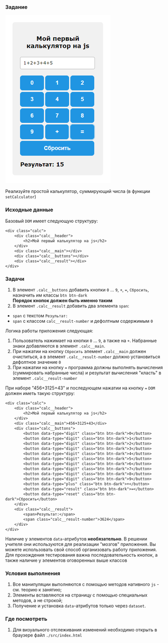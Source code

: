 ### Задание

![](./assets/calculator-example.png)

Реализуйте простой калькулятор, суммирующий числа (в функции `setCalculator`)

### Исходные данные

Базовый `DOM` имеет следующую структуру:

```
<div class="calc">
    <div class="calc__header">
        <h2>Мой первый калькулятор на js</h2>
    </div>
    <div class="calc__main"></div>
    <div class="calc__buttons"></div>
    <div class="calc__result"></div>
</div>
```

### Задачи

1. В элемент `.calc__buttons` добавить кнопки `0` ... `9`, `+`, `=`, `Сбросить`, назначить
   им классы `btn btn-dark`<br>
   **Порядок кнопок должен быть именно таким**
2. В элемент `.calc__result` добавить два элемента `span`:

- `span` с текстом `Результат: `
- `span` с классом `calc__result-number` и дефолтным содержимым `0`

Логика работы приложения следующая:

1. Пользователь нажимает на кнопки `0` ... `9`, а также на `+`. Набранные знаки
   добавляются в элемент `.calc__main`.
2. При нажатии на кнопку `Сбросить` элемент `.calc__main` должен очиститься, а в
   элемент `.calc__result-number` должно установиться дефолтное значение `0`
3. При нажатии на кнопку `=` программа должны выполнять вычисления (суммировать набранные
   числа) и результат вычисления "класть" в элемент `.calc__result-number`

При наборе "456+3125+43" и последующем нажатии на кнопку `=` `DOM` должен иметь такую
структуру:

```
<div class="calc">
    <div class="calc__header">
        <h2>Мой первый калькулятор на js</h2>
    </div>
    <div class="calc__main">456+3125+43</div>
    <div class="calc__buttons">
        <button data-type="digit" class="btn btn-dark">0</button>
        <button data-type="digit" class="btn btn-dark">1</button>
        <button data-type="digit" class="btn btn-dark">2</button>
        <button data-type="digit" class="btn btn-dark">3</button>
        <button data-type="digit" class="btn btn-dark">4</button>
        <button data-type="digit" class="btn btn-dark">5</button>
        <button data-type="digit" class="btn btn-dark">6</button>
        <button data-type="digit" class="btn btn-dark">7</button>
        <button data-type="digit" class="btn btn-dark">8</button>
        <button data-type="digit" class="btn btn-dark">9</button>
        <button data-type="plus" class="btn btn-dark">+</button>
        <button data-type="result" class="btn btn-dark">=</button>
        <button data-type="reset" class="btn btn-dark">Сбросить</button>
    </div>
    <div class="calc__result">
        <span>Результат:</span>
        <span class="calc__result-number">3624</span>
    </div>
</div>
```

Наличие у элементов `data`-атрибутов **необязательно**. В решении учителя они используются
для реализации "мозгов" приложения. Вы можете использовать свой способ организовать работу
приложения. Для прохождения тестирования важна последовательность кнопок, а также наличие
у элементов оговоренных выше классов

### Условия выполнения

1. Все манипуляции выполняются с помощью методов нативного `js` - см. теорию к занятию;
2. Элементы вставляются на страницу с помощью специальных методов, а не строкой;
3. Получение и установка `data`-атрибутов только через `dataset`.

### Где посмотреть

1. Для визуального отслеживания изменений необходимо открыть в браузере
   файл `./src/index.html`